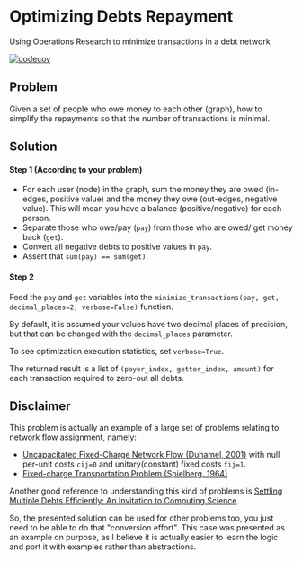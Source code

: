 # Optimizing Debts Repayment
Using Operations Research to minimize transactions in a debt network

[![codecov](https://codecov.io/gh/msramalho/optimizing-debts-repayment/branch/master/graph/badge.svg)](https://codecov.io/gh/msramalho/optimizing-debts-repayment)


## Problem
Given a set of people who owe money to each other (graph), how to simplify the repayments so that the number of transactions is minimal.


## Solution
#### Step 1 (According to your problem)
* For each user (node) in the graph, sum the money they are owed (in-edges, positive value) and the money they owe (out-edges, negative value). This will mean you have a balance (positive/negative) for each person. 
* Separate those who owe/pay (`pay`) from those who are owed/ get money back (`get`). 
* Convert all negative debts to positive values in `pay`.
* Assert that `sum(pay) == sum(get)`.


#### Step 2
Feed the `pay` and `get` variables into the `minimize_transactions(pay, get, decimal_places=2, verbose=False)` function. 

By default, it is assumed your values have two decimal places of precision, but that can be changed with the `decimal_places` parameter.

To see optimization execution statistics, set `verbose=True`.

The returned result is a list of `(payer_index, getter_index, amount)` for each transaction required to zero-out all debts.


## Disclaimer
This problem is actually an example of a large set of problems relating to network flow assignment, namely:
* [Uncapacitated Fixed-Charge Network Flow (Duhamel, 2001)](papers/duhamel2001.pdf) with null per-unit costs `cij=0` and unitary(constant) fixed costs `fij=1`. 
* [Fixed-charge Transportation Problem (Spielberg, 1964)](papers/spielberg1964.pdf)

Another good reference to understanding this kind of problems is [Settling Multiple Debts Efficiently: An Invitation to Computing Science](papers/settling-debts.pdf). 

So, the presented solution can be used for other problems too, you just need to be able to do that "conversion effort". This case was presented as an example on purpose, as I believe it is actually easier to learn the logic and port it with examples rather than abstractions.
